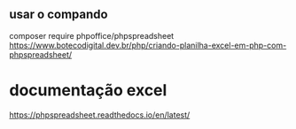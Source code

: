 ## usar o compando 
composer require phpoffice/phpspreadsheet
https://www.botecodigital.dev.br/php/criando-planilha-excel-em-php-com-phpspreadsheet/

# documentação excel
https://phpspreadsheet.readthedocs.io/en/latest/